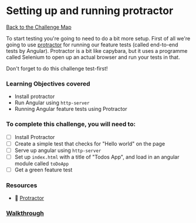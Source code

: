 # Setting up and running protractor

[Back to the Challenge Map](00_challenge_map.md)

To start testing you're going to need to do a bit more setup. First of all we're
going to use [protractor](http://angular.github.io/protractor/#/) for running
our feature tests (called end-to-end tests by Angular). Protractor is a bit like
capybara, but it uses a programme called Selenium to open up an actual browser
and run your tests in that.

Don't forget to do this challenge test-first!

### Learning Objectives covered
- Install protractor
- Run Angular using `http-server`
- Running Angular feature tests using Protractor

### To complete this challenge, you will need to:

- [ ] Install Protractor
- [ ] Create a simple test that checks for "Hello world" on the page
- [ ] Serve up angular using `http-server`
- [ ] Set up `index.html` with a title of "Todos App", and load in an angular
  module called `toDoApp`
- [ ] Get a green feature test

### Resources

- :pill: [Protractor](https://github.com/makersacademy/course/blob/master/pills/protractor.md)

### [Walkthrough](walkthroughs/09_protractor.md)
